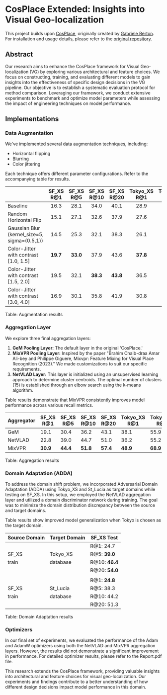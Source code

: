 # CosPlace Extended: Insights into Visual Geo-localization

This project builds upon [CosPlace](https://github.com/gmberton/CosPlace.git), originally created by [Gabriele Berton](https://github.com/gmberton). For installation and usage details, please refer to the [original repository](https://github.com/gmberton/CosPlace.git).

## Abstract

Our research aims to enhance the CosPlace framework for Visual Geo-localization (VG) by exploring various architectural and feature choices. We focus on constructing, training, and evaluating different models to gain insights into the effectiveness of specific design decisions in the VG pipeline. Our objective is to establish a systematic evaluation protocol for method comparison. Leveraging our framework, we conduct extensive experiments to benchmark and optimize model parameters while assessing the impact of engineering techniques on model performance.

## Implementations

### Data Augmentation

We've implemented several data augmentation techniques, including:
- Horizontal flipping
- Blurring
- Color jittering

Each technique offers different parameter configurations. Refer to the accompanying table for results.

|              | SF_XS R@1 | SF_XS R@5 | SF_XS R@10 | SF_XS R@20 | Tokyo_XS R@1 | Tokyo_XS R@5 | Tokyo_XS R@10 | Tokyo_XS R@20 |
|--------------|:---------:|:---------:|:----------:|:----------:|:------------:|:------------:|:-------------:|:-------------:|
| Baseline     |   16.3    |   28.1    |    34.0    |    40.1    |     28.9     |     46.0     |      59.0     |      71.1     |
| Random Horizontal Flip |   15.1    |   27.1    |    32.6    |    37.9    |     27.6     |     51.7     |      61.9     |     **72.1**  |
| Gaussian Blur (kernel_size=5, sigma=(0.5,1)) |   14.5    |   25.3    |    32.1    |    38.3    |     26.1     |     49.8     |      60.0     |     70.1  |
| Color-Jitter with contrast [1.0, 1.5] |   **19.7**    |   **33.0**    |    37.9    |    43.6    |     **37.8**     |     **53.7**     |      59.0     |     70.2  |
| Color-Jitter with contrast [1.5, 2.0] |   19.5    |   32.1    |    **38.3**    |    **43.8**    |     36.5     |     52.7     |     **62.2**  |     70.8  |
| Color-Jitter with contrast [3.0, 4.0] |   16.9    |   30.1    |    35.8    |    41.9    |     30.8     |     49.2     |      54.0     |     66.0  |


Table: Augmentation results

### Aggregation Layer

We explore three final aggregation layers:
1. **GeM Pooling Layer:** The default layer in the original 'CosPlace.'
2. **MixVPR Pooling Layer:** Inspired by the paper "Brahim Chaib-draa Amar Ali-bey and Philippe Giguere, Mixvpr: Feature Mixing for Visual Place Recognition (2023)." We made customizations to suit our specific requirements.
3. **NetVLAD Layer:** This layer is initialized using an unsupervised learning approach to determine cluster centroids. The optimal number of clusters (15) is established through an elbow search using the k-means algorithm.

Table results demonstrate that MixVPR consistently improves model performance across various recall metrics.

| Aggregator | SF_XS R@1 | SF_XS R@5 | SF_XS R@10 | SF_XS R@20 | Tokyo_XS R@1 | Tokyo_XS R@5 | Tokyo_XS R@10 | Tokyo_XS R@20 |
|------------|-----------|-----------|------------|------------|--------------|--------------|---------------|---------------|
| GeM        | 19.1      | 30.4      | 36.2       | 43.1       | 38.1         | 55.9         | 63.5          | 71.4          |
| NetVLAD    | 22.8      | 39.0      | 44.7       | 51.0       | 36.2         | 55.2         | 64.4          | 72.7          |
| MixVPR     | **30.9**      | **44.4**      | **51.8**       | **57.4**       | **48.9**         | **68.9**         | **75.9**          | **81.6**          |

Table: Aggregation results

### Domain Adaptation (ADDA)

To address the domain shift problem, we incorporated Adversarial Domain Adaptation (ADDA) using Tokyo_XS and St_Lucia as target domains while testing on SF_XS. In this setup, we employed the NetVLAD aggregation layer and utilized a domain discriminator network during training. The goal was to minimize the domain distribution discrepancy between the source and target domains.

Table results show improved model generalization when Tokyo is chosen as the target domain.

| Source Domain | Target Domain | SF_XS Test      |
|---------------|---------------|-----------------|
|               |               | R@1: 24.7       |
| SF_XS         | Tokyo_XS      | R@5: **39.0**       |
| train         | database      | R@10: **46.4**      |
|               |               | R@20: **54.0**      |
|               |               |                 |
|               |               | R@1: **24.8**       |
| SF_XS         | St_Lucia      | R@5: 38.3       |
| train         | database      | R@10: 44.2      |
|               |               | R@20: 51.3      |

Table: Domain Adaptation results

### Optimizers

In our final set of experiments, we evaluated the performance of the Adam and AdamW optimizers using both the NetVLAD and MixVPR aggregation layers. However, the results did not demonstrate a significant improvement in performance. For detailed optimizer results, please refer to the Report.pdf file.

This research extends the CosPlace framework, providing valuable insights into architectural and feature choices for visual geo-localization. Our experiments and findings contribute to a better understanding of how different design decisions impact model performance in this domain.






